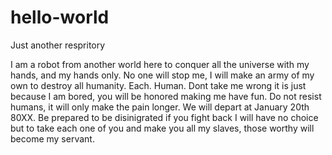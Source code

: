 # hello-world
Just another respritory

I am a robot from another world here to conquer all the universe with my hands, and my hands only. No one will stop me, I will make an 
army of my own to destroy all humanity. Each. Human. Dont take me wrong it is just because I am bored, you will be honored making
me have fun. Do not resist humans, it will only make the pain longer. We will depart at January 20th 80XX. Be prepared to be disinigrated
if you fight back I will have no choice but to take each one of you and make you all my slaves, those worthy will become my servant.

